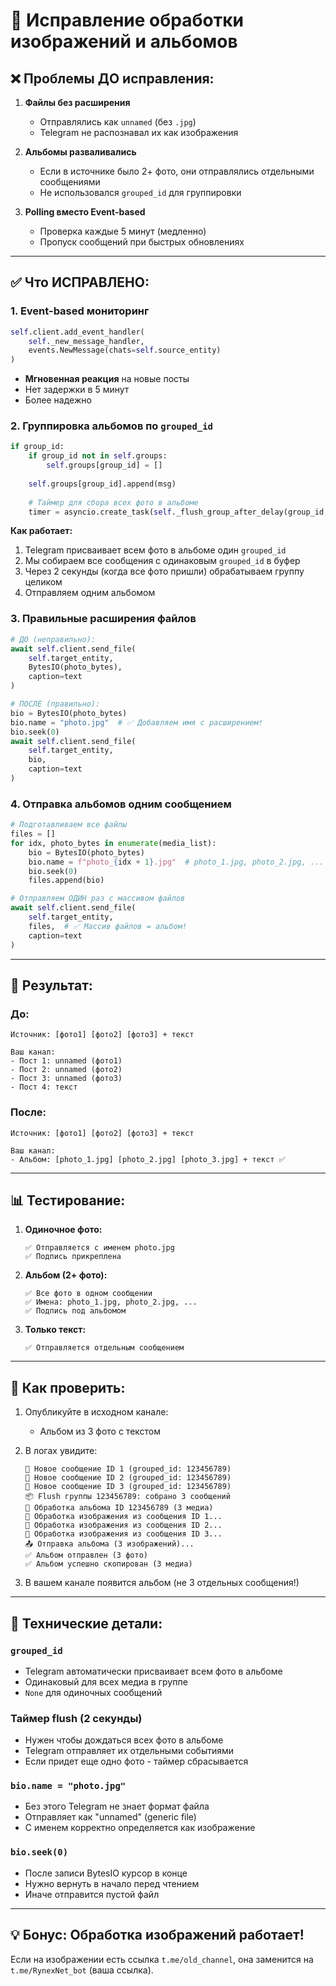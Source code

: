 # 🎨 Исправление обработки изображений и альбомов

## ❌ Проблемы ДО исправления:

1. **Файлы без расширения**
   - Отправлялись как `unnamed` (без `.jpg`)
   - Telegram не распознавал их как изображения

2. **Альбомы разваливались**
   - Если в источнике было 2+ фото, они отправлялись отдельными сообщениями
   - Не использовался `grouped_id` для группировки

3. **Polling вместо Event-based**
   - Проверка каждые 5 минут (медленно)
   - Пропуск сообщений при быстрых обновлениях

---

## ✅ Что ИСПРАВЛЕНО:

### 1. Event-based мониторинг
```python
self.client.add_event_handler(
    self._new_message_handler,
    events.NewMessage(chats=self.source_entity)
)
```
- **Мгновенная реакция** на новые посты
- Нет задержки в 5 минут
- Более надежно

### 2. Группировка альбомов по `grouped_id`
```python
if group_id:
    if group_id not in self.groups:
        self.groups[group_id] = []
    
    self.groups[group_id].append(msg)
    
    # Таймер для сбора всех фото в альбоме
    timer = asyncio.create_task(self._flush_group_after_delay(group_id, delay=2.0))
```

**Как работает:**
1. Telegram присваивает всем фото в альбоме один `grouped_id`
2. Мы собираем все сообщения с одинаковым `grouped_id` в буфер
3. Через 2 секунды (когда все фото пришли) обрабатываем группу целиком
4. Отправляем одним альбомом

### 3. Правильные расширения файлов
```python
# ДО (неправильно):
await self.client.send_file(
    self.target_entity,
    BytesIO(photo_bytes),
    caption=text
)

# ПОСЛЕ (правильно):
bio = BytesIO(photo_bytes)
bio.name = "photo.jpg"  # ✅ Добавляем имя с расширением!
bio.seek(0)
await self.client.send_file(
    self.target_entity,
    bio,
    caption=text
)
```

### 4. Отправка альбомов одним сообщением
```python
# Подготавливаем все файлы
files = []
for idx, photo_bytes in enumerate(media_list):
    bio = BytesIO(photo_bytes)
    bio.name = f"photo_{idx + 1}.jpg"  # photo_1.jpg, photo_2.jpg, ...
    bio.seek(0)
    files.append(bio)

# Отправляем ОДИН раз с массивом файлов
await self.client.send_file(
    self.target_entity,
    files,  # ✅ Массив файлов = альбом!
    caption=text
)
```

---

## 🎯 Результат:

### До:
```
Источник: [фото1] [фото2] [фото3] + текст

Ваш канал:
- Пост 1: unnamed (фото1)
- Пост 2: unnamed (фото2)  
- Пост 3: unnamed (фото3)
- Пост 4: текст
```

### После:
```
Источник: [фото1] [фото2] [фото3] + текст

Ваш канал:
- Альбом: [photo_1.jpg] [photo_2.jpg] [photo_3.jpg] + текст ✅
```

---

## 📊 Тестирование:

1. **Одиночное фото:**
   ```
   ✅ Отправляется с именем photo.jpg
   ✅ Подпись прикреплена
   ```

2. **Альбом (2+ фото):**
   ```
   ✅ Все фото в одном сообщении
   ✅ Имена: photo_1.jpg, photo_2.jpg, ...
   ✅ Подпись под альбомом
   ```

3. **Только текст:**
   ```
   ✅ Отправляется отдельным сообщением
   ```

---

## 🚀 Как проверить:

1. Опубликуйте в исходном канале:
   - Альбом из 3 фото с текстом
   
2. В логах увидите:
   ```
   🔔 Новое сообщение ID 1 (grouped_id: 123456789)
   🔔 Новое сообщение ID 2 (grouped_id: 123456789)
   🔔 Новое сообщение ID 3 (grouped_id: 123456789)
   📦 Flush группы 123456789: собрано 3 сообщений
   🔄 Обработка альбома ID 123456789 (3 медиа)
   🎨 Обработка изображения из сообщения ID 1...
   🎨 Обработка изображения из сообщения ID 2...
   🎨 Обработка изображения из сообщения ID 3...
   📤 Отправка альбома (3 изображений)...
   ✅ Альбом отправлен (3 фото)
   ✅ Альбом успешно скопирован (3 медиа)
   ```

3. В вашем канале появится альбом (не 3 отдельных сообщения!)

---

## 🔧 Технические детали:

### `grouped_id`
- Telegram автоматически присваивает всем фото в альбоме
- Одинаковый для всех медиа в группе
- `None` для одиночных сообщений

### Таймер flush (2 секунды)
- Нужен чтобы дождаться всех фото в альбоме
- Telegram отправляет их отдельными событиями
- Если придет еще одно фото - таймер сбрасывается

### `bio.name = "photo.jpg"`
- Без этого Telegram не знает формат файла
- Отправляет как "unnamed" (generic file)
- С именем корректно определяется как изображение

### `bio.seek(0)`
- После записи BytesIO курсор в конце
- Нужно вернуть в начало перед чтением
- Иначе отправится пустой файл

---

## 💡 Бонус: Обработка изображений работает!

Если на изображении есть ссылка `t.me/old_channel`, она заменится на `t.me/RynexNet_bot` (ваша ссылка).

